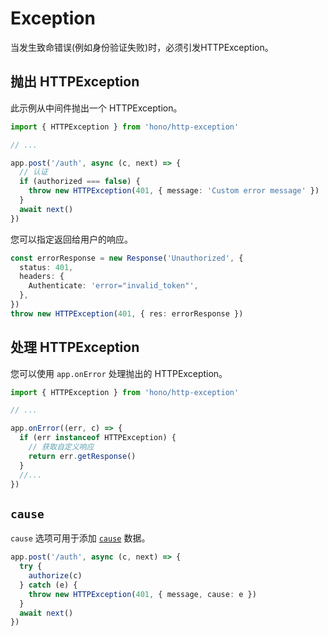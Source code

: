 # Exception

当发生致命错误(例如身份验证失败)时，必须引发HTTPException。

## 抛出 HTTPException

此示例从中间件抛出一个 HTTPException。

```ts
import { HTTPException } from 'hono/http-exception'

// ...

app.post('/auth', async (c, next) => {
  // 认证
  if (authorized === false) {
    throw new HTTPException(401, { message: 'Custom error message' })
  }
  await next()
})
```

您可以指定返回给用户的响应。

```ts
const errorResponse = new Response('Unauthorized', {
  status: 401,
  headers: {
    Authenticate: 'error="invalid_token"',
  },
})
throw new HTTPException(401, { res: errorResponse })
```

## 处理 HTTPException

您可以使用 `app.onError` 处理抛出的 HTTPException。

```ts
import { HTTPException } from 'hono/http-exception'

// ...

app.onError((err, c) => {
  if (err instanceof HTTPException) {
    // 获取自定义响应
    return err.getResponse()
  }
  //...
})
```

## `cause`

`cause` 选项可用于添加 [`cause`](https://developer.mozilla.org/en-US/docs/Web/JavaScript/Reference/Global_Objects/Error/cause) 数据。

```ts
app.post('/auth', async (c, next) => {
  try {
    authorize(c)
  } catch (e) {
    throw new HTTPException(401, { message, cause: e })
  }
  await next()
})
```